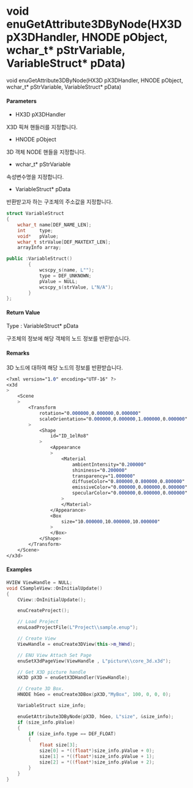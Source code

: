 # void enuGetAttribute3DByNode\(HX3D pX3DHandler, HNODE pObject, wchar\_t\* pStrVariable, VariableStruct\* pData\)

void enuGetAttribute3DByNode\(HX3D pX3DHandler, HNODE pObject, wchar\_t\* pStrVariable, VariableStruct\* pData\)

#### Parameters

* HX3D pX3DHandler

X3D 픽쳐 핸들러를 지정합니다.

* HNODE pObject

3D 객체 NODE 핸들을 지정합니다.

* wchar\_t\* pStrVariable

속성변수명을 지정합니다.

* VariableStruct\* pData

반환받고자 하는 구조체의 주소값을 지정합니다.

```cpp
struct VariableStruct
{
    wchar_t name[DEF_NAME_LEN];
    int     type;
    void*   pValue;
    wchar_t strValue[DEF_MAXTEXT_LEN];
    arrayInfo array;

public :VariableStruct()
        {
            wcscpy_s(name, L"");            
            type = DEF_UNKNOWN;
            pValue = NULL;
            wcscpy_s(strValue, L"N/A");
        }
};
```

#### Return Value

Type : VariableStruct\* pData

구조체의 정보에 해당 객체의 노드 정보를 반환받습니다.

#### Remarks

3D 노드에 대하여 해당 노드의 정보를 반환받습니다.

```css
<?xml version="1.0" encoding="UTF-16" ?>
<x3d
>
    <Scene
    >
        <Transform
            rotation="0.000000,0.000000,0.000000"
            scaleOrientation="0.000000,0.000000,1.000000,0.000000"
        >
            <Shape
                id="ID_1elRo8"
            >
                <Appearance
                >
                    <Material
                        ambientIntensity="0.200000"
                        shininess="0.200000"
                        transparency="1.000000"
                        diffuseColor="0.800000,0.800000,0.800000"
                        emissiveColor="0.000000,0.000000,0.000000"
                        specularColor="0.000000,0.000000,0.000000"
                    >
                    </Material>
                </Appearance>
                <Box
                    size="10.000000,10.000000,10.000000"
                >
                </Box>
            </Shape>
        </Transform>
    </Scene>
</x3d>
```

#### Examples

```cpp
HVIEW ViewHandle = NULL; 
void CSampleView::OnInitialUpdate() 
{ 
    CView::OnInitialUpdate(); 

    enuCreateProject(); 

    // Load Project
    enuLoadProjectFile(L"Project\\sample.enup"); 

    // Create View
    ViewHandle = enuCreate3DView(this->m_hWnd); 

    // ENU View Attach Set Page 
    enuSetX3dPageView(ViewHandle , L"picture\\core_3d.x3d");

    // Get X3D picture handle
    HX3D pX3D = enuGetX3DHandler(ViewHandle); 

    // Create 3D Box.
    HNODE hGeo = enuCreate3DBox(pX3D,"MyBox", 100, 0, 0, 0);       

    VariableStruct size_info;

    enuGetAttribute3DByNode(pX3D, hGeo, L"size", &size_info);
    if (size_info.pValue)
    {
        if (size_info.type == DEF_FLOAT)
        {
            float size[3];
            size[0] = *((float*)size_info.pValue + 0);
            size[1] = *((float*)size_info.pValue + 1);
            size[2] = *((float*)size_info.pValue + 2);
        }
    }
}
```



